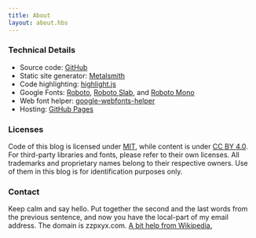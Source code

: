 ```yaml
---
title: About
layout: about.hbs
---
```


### Technical Details
- Source code: [GitHub](https://github.com/zzpxyx/blog/)
- Static site generator: [Metalsmith](http://www.metalsmith.io/)
- Code highlighting: [highlight.js](https://highlightjs.org/)
- Google Fonts: [Roboto](https://www.google.com/fonts/specimen/Roboto), [Roboto Slab](https://www.google.com/fonts/specimen/Roboto+Slab), and [Roboto Mono](https://www.google.com/fonts/specimen/Roboto+Mono)
- Web font helper: [google-webfonts-helper](https://github.com/majodev/google-webfonts-helper)
- Hosting: [GitHub Pages](https://pages.github.com/)

### Licenses
Code of this blog is licensed under [MIT](https://opensource.org/licenses/MIT/), while content is under [CC BY 4.0](http://creativecommons.org/licenses/by/4.0/). For third-party libraries and fonts, please refer to their own licenses. All trademarks and proprietary names belong to their respective owners. Use of them in this blog is for identification purposes only.

### Contact
Keep calm and say hello. Put together the second and the last words from the previous sentence, and now you have the local-part of my email address. The domain is zzpxyx.com. [A bit help from Wikipedia.](https://en.wikipedia.org/wiki/Email_address#Syntax)
